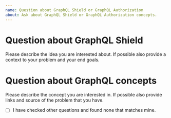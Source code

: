 ```yaml
---
name: Question about GraphQL Shield or GraphQL Authorization
about: Ask about GraphQL Shield or GraphQL Authorization concepts.
---
```


# Question about GraphQL Shield

Please describe the idea you are interested about. If possible also provide a context to your problem and your end goals.

# Question about GraphQL concepts

Please describe the concept you are interested in. If possible also provide links and source of the problem that you have.

- [ ] I have checked other questions and found none that matches mine.
